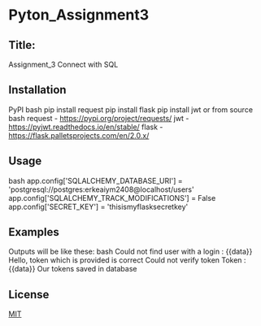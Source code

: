 # Pyton_Assignment3
## Title:
Assignment_3 Connect with SQL
## Installation

PyPI
bash 
pip install request
pip install flask
pip install jwt
or from source
bash
request - https://pypi.org/project/requests/
jwt - https://pyjwt.readthedocs.io/en/stable/
flask - https://flask.palletsprojects.com/en/2.0.x/
## Usage
bash
app.config['SQLALCHEMY_DATABASE_URI'] = 'postgresql://postgres:erkeaiym2408@localhost/users'
app.config['SQLALCHEMY_TRACK_MODIFICATIONS'] = False
app.config['SECRET_KEY'] = 'thisismyflasksecretkey'
## Examples
Outputs will be like these:
bash
Could not find user with a login : {{data}}
Hello, token which is provided is correct 
Could not verify token
Token : {{data}}
Our tokens saved in database
## License
[MIT](https://choosealicense.com/licenses/mit/)
